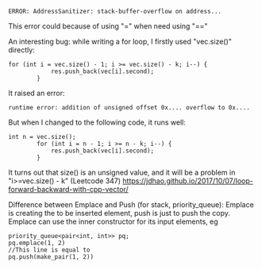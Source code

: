 ```
ERROR: AddressSanitizer: stack-buffer-overflow on address...
```
This error could because of using "=" when need using "=="

An interesting bug:
while writing a for loop, I firstly used "vec.size()" directly:
```
for (int i = vec.size() - 1; i >= vec.size() - k; i--) {
            res.push_back(vec[i].second);
        }
```
It raised an error: 
```
runtime error: addition of unsigned offset 0x.... overflow to 0x....
```
But when I changed to the following code, it runs well:
```
int n = vec.size();
        for (int i = n - 1; i >= n - k; i--) {
            res.push_back(vec[i].second);
        }
```
It turns out that size() is an unsigned value, and it will be a problem in "i>=vec.size() - k"
(Leetcode 347)
https://jdhao.github.io/2017/10/07/loop-forward-backward-with-cpp-vector/

Difference between Emplace and Push (for stack, priority_queue):
Emplace is creating the to be inserted element, push is just to push the copy.<br>
Emplace can use the inner constructor for its input elements, eg
```
priority_queue<pair<int, int>> pq;
pq.emplace(1, 2)
//This line is equal to
pq.push(make_pair(1, 2))
```
